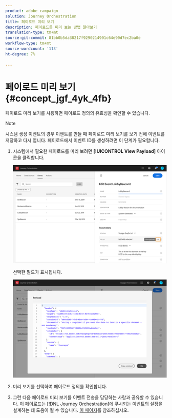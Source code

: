 ```yaml
---
product: adobe campaign
solution: Journey Orchestration
title: 페이로드 미리 보기
description: 페이로드를 미리 보는 방법 알아보기
translation-type: tm+mt
source-git-commit: 81bb0b5da38217f9290214901c64e90d7ec2ba0e
workflow-type: tm+mt
source-wordcount: '113'
ht-degree: 7%

---
```




# 페이로드 미리 보기 {#concept_jgf_4yk_4fb}

페이로드 미리 보기를 사용하면 페이로드 정의의 유효성을 확인할 수 있습니다.

>[!NOTE]
>
>시스템 생성 이벤트의 경우 이벤트를 만들 때 페이로드 미리 보기를 보기 전에 이벤트를 저장하고 다시 엽니다. 페이로드에서 이벤트 ID를 생성하려면 이 단계가 필요합니다.

1. 시스템에서 필요한 페이로드를 미리 보려면 **[!UICONTROL View Payload]** 아이콘을 클릭합니다.

   ![](../assets/journey13.png)

   선택한 필드가 표시됩니다.

   ![](../assets/journey14.png)

1. 미리 보기를 선택하여 페이로드 정의를 확인합니다.

1. 그런 다음 페이로드 미리 보기를 이벤트 전송을 담당하는 사람과 공유할 수 있습니다. 이 페이로드는 [!DNL Journey Orchestration]에 푸시되는 이벤트의 설정을 설계하는 데 도움이 될 수 있습니다. [이 페이지](../event/additional-steps-to-send-events-to-journey-orchestration.md)를 참조하십시오.
